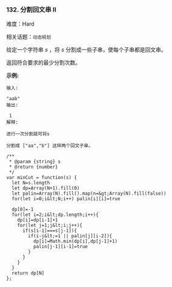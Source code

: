 ### 132. 分割回文串 II

难度：Hard

相关话题：`动态规划`

给定一个字符串  *s* ，将  *s*  分割成一些子串，使每个子串都是回文串。



返回符合要求的最少分割次数。



 **示例:** 





```
输入:

"aab"
输出:

 1
解释: 

进行一次分割就可将s 

分割成 ["aa","b"] 这样两个回文子串。

```


```
/**
 * @param {string} s
 * @return {number}
 */
var minCut = function(s) {
  let N=s.length
  let dp=Array(N+1).fill(0)
  let palin=Array(N).fill().map(n=&gt;Array(N).fill(false))
  for(let i=0;i&lt;N;i++) palin[i][i]=true

  dp[0]=-1
  for(let i=2;i&lt;dp.length;i++){
    dp[i]=dp[i-1]+1
    for(let j=1;j&lt;i;j++){
      if(s[i-1]===s[j-1]){
        if(i-j&lt;=1 || palin[j][i-2]){
          dp[i]=Math.min(dp[i],dp[j-1]+1)
          palin[j-1][i-1]=true
        }
      }
    }
  }
  return dp[N]
};



```
